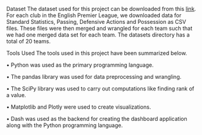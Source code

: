 Dataset
The dataset used for this project can be downloaded from this [link](https://fbref.com/en/comps/9/Premier-League-Stats). For each club in the English Premier League, we downloaded data for Standard Statistics, Passing, Defensive Actions and Possession as CSV files. These files were then merged and wrangled for each team such that we had one merged data set for each team. The datasets directory has a total of 20 teams.

Tools Used
The tools used in this project have been summarized below.

• Python was used as the primary programming language. 

• The pandas library was used for data preprocessing and wrangling.

• The SciPy library was used to carry out computations like finding rank of a value.

• Matplotlib and Plotly were used to create visualizations.

• Dash was used as the backend for creating the dashboard application along with the Python programming language.


